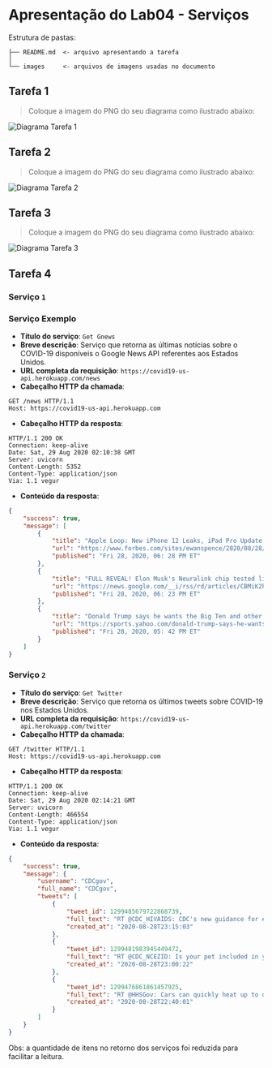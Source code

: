 # Apresentação do Lab04 - Serviços

Estrutura de pastas:

~~~
├── README.md  <- arquivo apresentando a tarefa
│
└── images     <- arquivos de imagens usadas no documento
~~~

## Tarefa 1
> Coloque a imagem do PNG do seu diagrama como ilustrado abaixo:

![Diagrama Tarefa 1](images/tarefa-1.png)

## Tarefa 2
> Coloque a imagem do PNG do seu diagrama como ilustrado abaixo:

![Diagrama Tarefa 2](images/tarefa-2.png)

## Tarefa 3
> Coloque a imagem do PNG do seu diagrama como ilustrado abaixo:

![Diagrama Tarefa 3](images/tarefa-3.png)

## Tarefa 4

### Serviço `1`

### Serviço Exemplo

* **Título do serviço**: `Get Gnews`
* **Breve descrição**:
  Serviço que retorna as últimas notícias sobre o COVID-19 disponíveis o Google News API referentes aos Estados Unidos.
* **URL completa da requisição**: `https://covid19-us-api.herokuapp.com/news`
* **Cabeçalho HTTP da chamada**:
~~~http
GET /news HTTP/1.1
Host: https://covid19-us-api.herokuapp.com
~~~
* **Cabeçalho HTTP da resposta**:
~~~http
HTTP/1.1 200 OK
Connection: keep-alive
Date: Sat, 29 Aug 2020 02:10:38 GMT
Server: uvicorn
Content-Length: 5352
Content-Type: application/json
Via: 1.1 vegur
~~~
* **Conteúdo da resposta**:
~~~json
{
    "success": true,
    "message": [
        {
            "title": "Apple Loop: New iPhone 12 Leaks, iPad Pro Update Confirmed, Goodbye MacBook Pro - Forbes",
            "url": "https://www.forbes.com/sites/ewanspence/2020/08/28/apple-news-headlines-iphone-12-display-camera-macbook-pro-macos-ipad-apple-watch-fortnite-applebot/",
            "published": "Fri 28, 2020, 06: 28 PM ET"
        },
        {
            "title": "FULL REVEAL! Elon Musk's Neuralink chip tested live in pig brains - CNET",
            "url": "https://news.google.com/__i/rss/rd/articles/CBMiK2h0dHBzOi8vd3d3LnlvdXR1YmUuY29tL3dhdGNoP3Y9TnFiUXVaT0Z2T1HSAQA?oc=5",
            "published": "Fri 28, 2020, 06: 23 PM ET"
        },
        {
            "title": "Donald Trump says he wants the Big Ten and other conferences to start playing football 'now' - Yahoo Sports",
            "url": "https://sports.yahoo.com/donald-trump-says-he-wants-the-big-ten-and-other-conferences-to-start-playing-football-now-224251881.html",
            "published": "Fri 28, 2020, 05: 42 PM ET"
        }
    ]
}
~~~


### Serviço `2`

* **Título do serviço**: `Get Twitter`
* **Breve descrição**:
  Serviço que retorna os últimos tweets sobre COVID-19 nos Estados Unidos.
* **URL completa da requisição**: `https://covid19-us-api.herokuapp.com/twitter`
* **Cabeçalho HTTP da chamada**:
~~~http
GET /twitter HTTP/1.1
Host: https://covid19-us-api.herokuapp.com
~~~
* **Cabeçalho HTTP da resposta**:
~~~http
HTTP/1.1 200 OK
Connection: keep-alive
Date: Sat, 29 Aug 2020 02:14:21 GMT
Server: uvicorn
Content-Length: 466554
Content-Type: application/json
Via: 1.1 vegur
~~~
* **Conteúdo da resposta**:
~~~json
{
    "success": true,
    "message": {
        "username": "CDCgov",
        "full_name": "CDCgov",
        "tweets": [
            {
                "tweet_id": 1299485679722868739,
                "full_text": "RT @CDC_HIVAIDS: CDC's new guidance for #PrEP programs affected by #COVID19 discusses home specimen collection kits for #HIV and #STD testi…",
                "created_at": "2020-08-28T23:15:03"
            },
            {
                "tweet_id": 1299481983945449472,
                "full_text": "RT @CDC_NCEZID: Is your pet included in your family’s emergency plan? #PrepareNow by making a pet disaster kit:\n\n Food, water &amp; bowls\n Pe…",
                "created_at": "2020-08-28T23:00:22"
            },
            {
                "tweet_id": 1299476861861457925,
                "full_text": "RT @HHSGov: Cars can quickly heat up to dangerous temperatures, even with a window cracked open. Find more tips from @CDCgov for staying sa…",
                "created_at": "2020-08-28T22:40:01"
            }
        ]
    }
}
~~~

Obs: a quantidade de itens no retorno dos serviços foi reduzida para facilitar a leitura.
